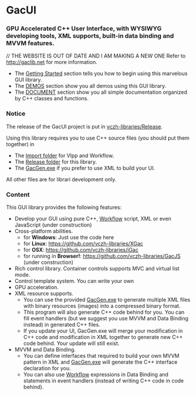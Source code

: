 # GacUI
### GPU Accelerated C++ User Interface, with WYSIWYG developing tools, XML supports, built-in data binding and MVVM features.

// THE WEBSITE IS OUT OF DATE AND I AM MAKING A NEW ONE
Refer to http://gaclib.net for more information.

* The [Getting Started](http://www.gaclib.net/GettingStart.html) section tells you how to begin using this marvelous GUI library.
* The [DEMOS](http://www.gaclib.net/Demos.html) section show you all demos using this GUI library.
* The [DOCUMENT](http://www.gaclib.net/Document/reference_gacui.html) section show you all simple documentation organized by C++ classes and functions.

### Notice
The release of the GacUI project is put in [vczh-libraries/Release](https://github.com/vczh-libraries/Release).

Using this library requires you to use C++ source files (you should put them together) in

* The [Import folder](https://github.com/vczh-libraries/GacUI/tree/master/Import) for Vlpp and Workflow.
* The [Release folder](https://github.com/vczh-libraries/GacUI/tree/master/Release) for this library.
* The [GacGen.exe](https://github.com/vczh-libraries/GacUI/tree/master/Tools/GacGen) if you prefer to use XML to build your UI.

All other files are for librari development only.

### Content
This GUI library provides the following features:
* Develop your GUI using pure C++, [Workflow](https://github.com/vczh-libraries/Workflow) script, XML or even JavaScript (under construction)
* Cross-platform abilities. 
    * for **Windows**: Just use the code here
    * for **Linux**: https://github.com/vczh-libraries/XGac
    * for **OSX**: https://github.com/vczh-libraries/iGac
    * for running in **Browser!**: https://github.com/vczh-libraries/GacJS (under construction)
* Rich control library. Container controls supports MVC and virtual list mode.
* Control template system. You can write your own 
* GPU acceleration.
* XML resource supports.
    * You can use the provided [GacGen.exe](https://github.com/vczh-libraries/GacUI/tree/master/Tools/GacGen) to generate multiple XML files with binary resources (images) into a compressed binary format.
    * This program will also generate C++ code behind for you. You can fill event handlers (but we suggest you use MVVM and Data Binding instead) in generated C++ files.
    * If you update your UI, GacGen.exe will merge your modification in C++ code and modification in XML together to generate new C++ code behind. Your update will still exist.
* MVVM and Data Binding.
    * You can define interfaces that required to build your own MVVM pattern in XML and [GacGen.exe](https://github.com/vczh-libraries/GacUI/tree/master/Tools/GacGen) will generate the C++ interface declaration for you.
    * You can also use [Workflow](https://github.com/vczh-libraries/Workflow) expressions in Data Binding and statements in event handlers (instead of writing C++ code in code behind).
